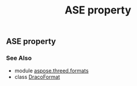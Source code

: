 ﻿---
title: ASE property
second_title: Aspose.3D for Python via .NET API References
description: 
type: docs
weight: 100
url: /python-net/aspose.threed.formats/dracoformat/ase/
is_root: false
---

## ASE property


### See Also
* module [aspose.threed.formats](../../)
* class [DracoFormat](/3d/python-net/aspose.threed.formats/dracoformat)
